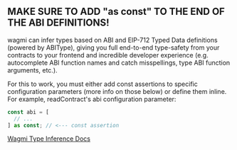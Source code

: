 ## MAKE SURE TO ADD "as const" TO THE END OF THE ABI DEFINITIONS!

wagmi can infer types based on ABI and EIP-712 Typed Data definitions (powered by ABIType), giving you full end-to-end type-safety from your contracts to your frontend and incredible developer experience (e.g. autocomplete ABI function names and catch misspellings, type ABI function arguments, etc.).

For this to work, you must either add const assertions to specific configuration parameters (more info on those below) or define them inline. For example, readContract's abi configuration parameter:

```ts
const abi = [
  // ...
] as const; // <--- const assertion
```

[Wagmi Type Inference Docs](https://wagmi.sh/core/typescript#type-inference)
